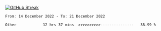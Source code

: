 [![GitHub Streak](https://streak-stats.demolab.com?user=renren-017&theme=sea&hide_border=true&background=DD272700)](https://git.io/streak-stats)

<!--START_SECTION:waka-->

```text
From: 14 December 2022 - To: 21 December 2022

Other            12 hrs 37 mins  >>>>>>>>>>---------------   38.99 %
```

<!--END_SECTION:waka-->
